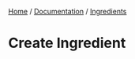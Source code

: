 [Home](../../../readme.md) / [Documentation](../../readme.md) / [Ingredients](../readme.md)

# Create Ingredient